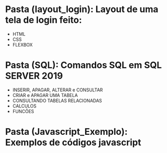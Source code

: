 # Pasta (layout_login): Layout de uma tela de login feito:

- HTML
- CSS
- FLEXBOX

# Pasta (SQL): Comandos SQL em SQL SERVER 2019

- INSERIR, APAGAR, ALTERAR e CONSULTAR
- CRIAR e APAGAR UMA TABELA
- CONSULTANDO TABELAS RELACIONADAS
- CALCULOS
- FUNCÕES

# Pasta (Javascript_Exemplo): Exemplos de códigos javascript
